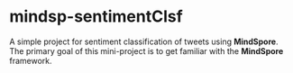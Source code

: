 # mindsp-sentimentClsf
 A simple project for sentiment classification of tweets using **MindSpore**. The primary goal of this mini-project is to get familiar with the **MindSpore** framework.
